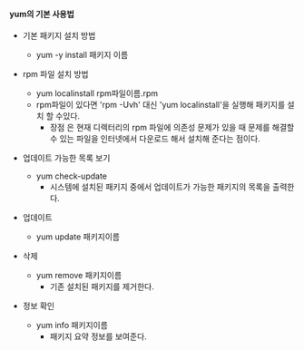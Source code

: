 #### yum의 기본 사용법

- 기본 패키지 설치 방법
  - yum -y install 패키지 이름

- rpm 파일 설치 방법
  -  yum localinstall rpm파일이름.rpm
  - rpm파일이 있다면 'rpm -Uvh' 대신 'yum localinstall'을 실행해 패키지를 설치 할 수있다.
    - 장점 은 현재 디렉터리의 rpm 파일에 의존성 문제가 있을 때 문제를 해결할 수 있는 파일을 인터넷에서 다운로드 해서 설치해 준다는 점이다.

- 업데이트 가능한 목록 보기
  - yum check-update
    - 시스템에 설치된 패키지 중에서 업데이트가 가능한 패키지의 목록을 출력한다.

- 업데이트
  - yum update 패키지이름

- 삭제
  - yum remove 패키지이름
    - 기존 설치된 패키지를 제거한다.

- 정보 확인
  - yum info 패키지이름
    - 패키지 요약 정보를 보여준다.
